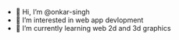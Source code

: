 - 👋 Hi, I’m @onkar-singh
- 👀 I’m interested in web app devlopment
- 🌱 I’m currently learning web 2d and 3d graphics 

<!---
onkar-singh/onkar-singh is a ✨ special ✨ repository because its `README.md` (this file) appears on your GitHub profile.
You can click the Preview link to take a look at your changes.
--->
